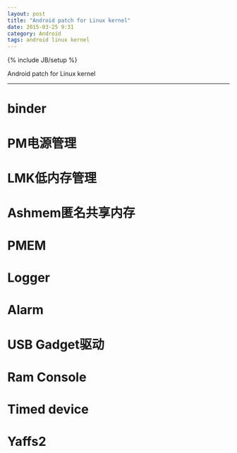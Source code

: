 ```yaml
---
layout: post
title: "Android patch for Linux kernel"
date: 2015-03-25 9:31
category: Android
tags: android linux kernel
---
```

{% include JB/setup %}

Android patch for Linux kernel

------

# binder
# PM电源管理
# LMK低内存管理
# Ashmem匿名共享内存
# PMEM
# Logger
# Alarm
# USB Gadget驱动
# Ram Console
# Timed device
# Yaffs2
